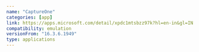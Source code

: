 ```yaml
---
name: "CaptureOne"
categories: [app]
link: https://apps.microsoft.com/detail/xpdc1mtsbzz97k?hl=en-in&gl=IN
compatibility: emulation
versionFrom: "16.3.6.1949"
type: applications
---
```


